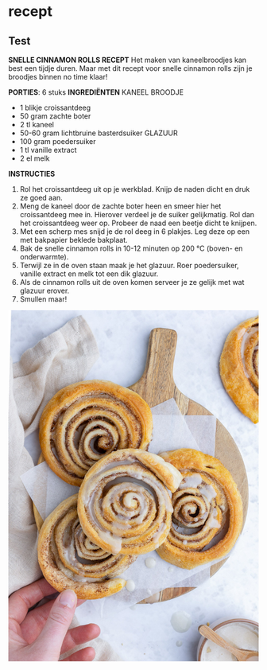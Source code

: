 # recept

## Test
**SNELLE CINNAMON ROLLS RECEPT**
Het maken van kaneelbroodjes kan best een tijdje duren. Maar met dit recept voor snelle cinnamon rolls zijn je broodjes binnen no time klaar!

**PORTIES**: 6 stuks
**INGREDIËNTEN**
KANEEL BROODJE

* 1 blikje croissantdeeg
* 50 gram zachte boter
* 2 tl kaneel
* 50-60 gram lichtbruine basterdsuiker
GLAZUUR
* 100 gram poedersuiker
* 1 tl vanille extract
* 2 el melk

**INSTRUCTIES**

1. Rol het croissantdeeg uit op je werkblad. Knijp de naden dicht en druk ze goed aan.
2. Meng de kaneel door de zachte boter heen en smeer hier het croissantdeeg mee in. Hierover verdeel je de suiker gelijkmatig. Rol dan het croissantdeeg weer op. Probeer de naad een beetje dicht te knijpen.
3. Met een scherp mes snijd je de rol deeg in 6 plakjes. Leg deze op een met bakpapier beklede bakplaat.
4. Bak de snelle cinnamon rolls in 10-12 minuten op 200 °C (boven- en onderwarmte).
5. Terwijl ze in de oven staan maak je het glazuur. Roer poedersuiker, vanille extract en melk tot een dik glazuur.
6. Als de cinnamon rolls uit de oven komen serveer je ze gelijk met wat glazuur erover.
7. Smullen maar!

![KANEEL BROODJE](image-2.png)